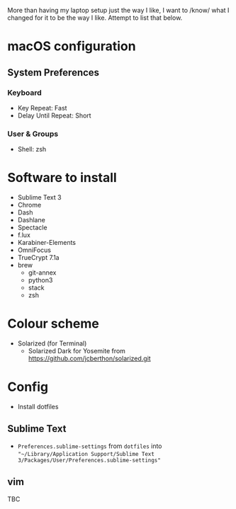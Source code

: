 More than having my laptop setup just the way I like, I want to /know/ what I changed for it to be the way I like. Attempt to list that below.

# macOS configuration

## System Preferences

### Keyboard

- Key Repeat: Fast
- Delay Until Repeat: Short

### User & Groups

- Shell: zsh

# Software to install

- Sublime Text 3
- Chrome
- Dash
- Dashlane
- Spectacle
- f.lux
- Karabiner-Elements
- OmniFocus
- TrueCrypt 7.1a
- brew
    - git-annex
    - python3
    - stack
    - zsh

# Colour scheme

- Solarized (for Terminal)
    - Solarized Dark for Yosemite from https://github.com/jcberthon/solarized.git

# Config

- Install dotfiles

## Sublime Text

- `Preferences.sublime-settings` from `dotfiles` into `"~/Library/Application Support/Sublime Text 3/Packages/User/Preferences.sublime-settings"`

## vim

TBC